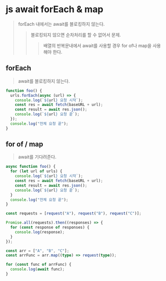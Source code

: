 # js await forEach & map

> forEach 내에서는 await를 블로킹하지 않는다.
>
> > 블로킹되지 않으면 순차처리를 할 수 없어서 문제.
> >
> > > 배열의 반복문내에서 await를 사용할 경우 for of나 map을 사용해야 한다.

## forEach

> await를 블로킹하지 않는다.

```js
function foo() {
  urls.forEach(async (url) => {
    console.log(`${url} 요청 시작`);
    const res = await fetch(baseURL + url);
    const result = await res.json();
    console.log(`${url} 요청 끝`);
  });
  console.log("전체 요청 끝");
}
```

## for of / map

> await를 기다려준다.

```js
async function foo() {
  for (let url of urls) {
    console.log(`${url} 요청 시작`);
    const res = await fetch(baseURL + url);
    const result = await res.json();
    console.log(`${url} 요청 끝`);
  }
  console.log("전체 요청 끝");
}
```

```ts
const requests = [request("A"), request("B"), request("C")];

Promise.all(requests).then((responses) => {
  for (const response of responses) {
    console.log(response);
  }
});
```

```ts
const arr = ["A", "B", "C"];
const arrFunc = arr.map((type) => request(type));

for (const func of arrFunc) {
  console.log(await func);
}
```
